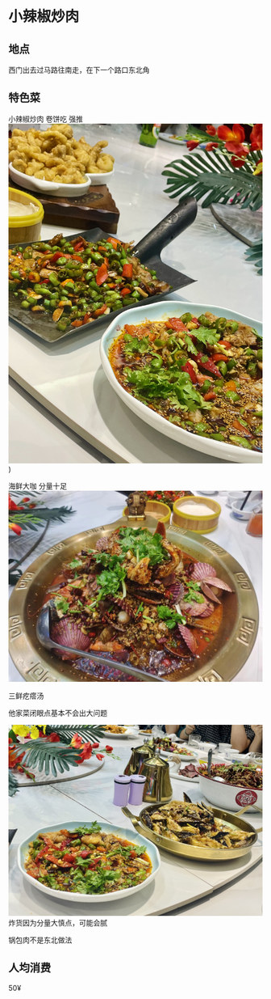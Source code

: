 # 小辣椒炒肉

## 地点

西门出去过马路往南走，在下一个路口东北角

## 特色菜

小辣椒炒肉 卷饼吃 强推
![小辣椒1.jpg](https://github.com/WizzenH/OvereatInYT-CAU/blob/main/pic/%E5%B0%8F%E8%BE%A3%E6%A4%92%E7%82%92%E8%82%89-1.jpg))

海鲜大咖 分量十足 
![小辣椒炒肉-海鲜大咖.jpg](https://github.com/WizzenH/OvereatInYT-CAU/blob/main/pic/%E5%B0%8F%E8%BE%A3%E6%A4%92%E7%82%92%E8%82%89-%E6%B5%B7%E9%B2%9C%E5%A4%A7%E5%92%96.jpg)

三鲜疙瘩汤

他家菜闭眼点基本不会出大问题

![小辣椒2.jpg](https://github.com/WizzenH/OvereatInYT-CAU/blob/main/pic/%E5%B0%8F%E8%BE%A3%E6%A4%92%E7%82%92%E8%82%89-2.jpg)
炸货因为分量大慎点，可能会腻

锅包肉不是东北做法

## 人均消费

50¥

